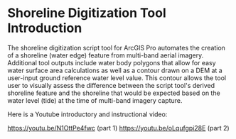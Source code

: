 # Shoreline Digitization Tool Introduction

The shoreline digitization script tool for ArcGIS Pro automates the creation of a shoreline (water edge) feature from multi-band aerial imagery.  Additional tool outputs include water body polygons that allow for easy water surface area calculations as well as a contour drawn on a DEM at a user-input ground reference water level value.  This contour allows the tool user to visually assess the difference between the script tool's derived shoreline feature and the shoreline that would be expected based on the water level (tide) at the time of multi-band imagery capture.

Here is a Youtube introductory and instructional video:

https://youtu.be/N1OttPe4fwc  (part 1)
https://youtu.be/oLqufgpi28E  (part 2)

